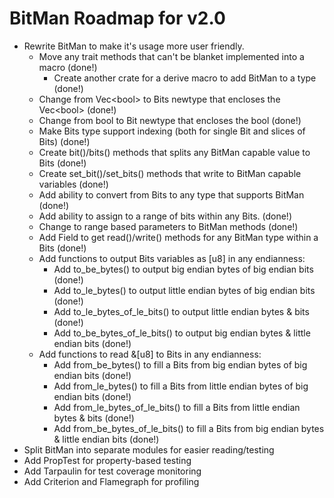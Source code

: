 BitMan Roadmap for v2.0
=======================

- Rewrite BitMan to make it's usage more user friendly.
  - Move any trait methods that can't be blanket implemented into a macro (done!)
    - Create another crate for a derive macro to add BitMan to a type (done!)
  - Change from Vec\<bool> to Bits newtype that encloses the Vec\<bool> (done!)
  - Change from bool to Bit newtype that encloses the bool (done!)
  - Make Bits type support indexing (both for single Bit and slices of Bits) (done!)
  - Create bit()/bits() methods that splits any BitMan capable value to Bits (done!)
  - Create set_bit()/set_bits() methods that write to BitMan capable variables (done!)
  - Add ability to convert from Bits to any type that supports BitMan (done!)
  - Add ability to assign to a range of bits within any Bits. (done!)
  - Change to range based parameters to BitMan methods (done!)
  - Add Field to get read()/write() methods for any BitMan type within a Bits (done!)
  - Add functions to output Bits variables as [u8] in any endianness:
    - Add to_be_bytes() to output big endian bytes of big endian bits (done!)
    - Add to_le_bytes() to output little endian bytes of big endian bits (done!)
    - Add to_le_bytes_of_le_bits() to output little endian bytes & bits (done!)
    - Add to_be_bytes_of_le_bits() to output big endian bytes & little endian bits (done!)
  - Add functions to read &[u8] to Bits in any endianness:
    - Add from_be_bytes() to fill a Bits from big endian bytes of big endian bits (done!)
    - Add from_le_bytes() to fill a Bits from little endian bytes of big endian bits (done!)
    - Add from_le_bytes_of_le_bits() to fill a Bits from little endian bytes & bits (done!)
    - Add from_be_bytes_of_le_bits() to fill a Bits from big endian bytes & little endian bits (done!)
- Split BitMan into separate modules for easier reading/testing
- Add PropTest for property-based testing
- Add Tarpaulin for test coverage monitoring
- Add Criterion and Flamegraph for profiling
